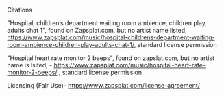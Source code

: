 Citations

"Hospital, children’s department waiting room ambience, children play, adults chat 1", found on Zapsplat.com, but no artist name listed, https://www.zapsplat.com/music/hospital-childrens-department-waiting-room-ambience-children-play-adults-chat-1/, standard license permission

"Hospital heart rate monitor 2 beeps", found on zapslat.com, but no artist name is lsited, - https://www.zapsplat.com/music/hospital-heart-rate-monitor-2-beeps/ , standard license permission

Licensing (Fair Use)- https://www.zapsplat.com/license-agreement/
